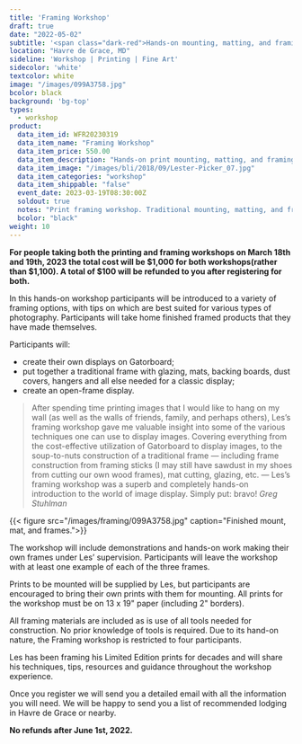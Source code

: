 ```yaml
---
title: 'Framing Workshop'
draft: true
date: "2022-05-02"
subtitle: '<span class="dark-red">Hands-on mounting, matting, and framing <span class="fw7">your  own prints</span>.</span>'
location: "Havre de Grace, MD"
sideline: 'Workshop | Printing | Fine Art'
sidecolor: 'white'
textcolor: white
image: "/images/099A3758.jpg"
bcolor: black
background: 'bg-top'
types:
  - workshop
product:
  data_item_id: WFR20230319
  data_item_name: "Framing Workshop"
  data_item_price: 550.00
  data_item_description: "Hands-on print mounting, matting, and framing"
  data_item_image: "/images/bli/2018/09/Lester-Picker_07.jpg"
  data_item_categories: "workshop"
  data_item_shippable: "false"
  event_date: 2023-03-19T08:30:00Z
  soldout: true
  notes: "Print framing workshop. Traditional mounting, matting, and framing as well as alternative mounting and open framing techniques."
  bcolor: "black"
weight: 10
---
```

**For people taking both the printing and framing workshops on March 18th and 19th, 2023 the total cost will be $1,000 for both workshops(rather than $1,100). A total of $100 will be refunded to you after registering for both.**

In this hands-on workshop participants will be introduced to a variety of framing options, with tips on which are best suited for various types of photography. Participants will take home finished framed products that they have made themselves.

Participants will:
- create their own displays on Gatorboard;
- put together a traditional frame with glazing, mats, backing boards, dust covers, hangers and all else needed for a classic display;
- create an open-frame display.

> After spending time printing images that I would like to hang on my wall (as well as the walls of friends, family, and perhaps others), Les’s framing workshop gave me valuable insight into some of the various techniques one can use to display images.  Covering everything from the cost-effective utilization of Gatorboard to display images, to the soup-to-nuts construction of a traditional frame — including frame construction from framing sticks (I may still have sawdust in my shoes from cutting our own wood frames), mat cutting, glazing, etc. — Les’s framing workshop was a superb and completely hands-on introduction to the world of image display.  Simply put: bravo! <cite>Greg Stuhlman</cite>

{{< figure src="/images/framing/099A3758.jpg" caption="Finished mount, mat, and frames.">}}

The workshop will include demonstrations and hands-on work making their own frames under Les’ supervision. Participants will leave the workshop with at least one example of each of the three  frames. 

Prints to be mounted will be supplied by Les, but participants are encouraged to bring their own prints with them for mounting. All prints for the workshop must be on 13 x 19" paper (including 2" borders). 

All framing materials are included as is use of all tools needed for construction. No prior knowledge of tools is required. Due to its hand-on nature, the Framing workshop is restricted to four participants. 

Les has been framing his Limited Edition prints for decades and will share his techniques, tips, resources and guidance throughout the workshop experience. 

Once you register we will send you a detailed email with all the information you will need. We will be happy to send you a list of recommended lodging in Havre de Grace or nearby. 

**No refunds after June 1st, 2022.**


	